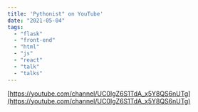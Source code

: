 ```yaml
---
title: 'Pythonist" on YouTube'
date: "2021-05-04"
tags:
  - "flask"
  - "front-end"
  - "html"
  - "js"
  - "react"
  - "talk"
  - "talks"
---
```


[https://youtube.com/channel/UC0IgZ6S1TdA_x5Y8QS6nUTg](https://youtube.com/channel/UC0IgZ6S1TdA_x5Y8QS6nUTg)
